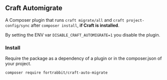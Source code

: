 ## Craft Automigrate

A Composer plugin that runs `craft migrate/all` and `craft project-config/sync` after `composer install`, **if Craft is installed**.

By setting the ENV var `DISABLE_CRAFT_AUTOMIGRATE=1` you disable the plugin.

### Install

Require the package as a dependency of a plugin or in the composer.json of your project.

```
composer require fortrabbit/craft-auto-migrate
```

